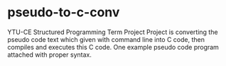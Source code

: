 # pseudo-to-c-conv
YTU-CE Structured Programming Term Project
Project is converting the pseudo code text which given with command line into C code, then compiles and executes this C code. One example pseudo code program attached with proper syntax.
